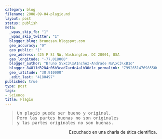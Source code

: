 ```yaml
--- 
category: blog
filename: 2008-09-04-plagio.md
layout: post
status: publish
meta: 
  _wpas_skip_fb: "1"
  _wpas_skip_twitter: "1"
  blogger_blog: brunosan.blogspot.com
  geo_accuracy: "0"
  geo_public: "1"
  geo_address: 425 P St NW, Washington, DC 20001, USA
  geo_longitude: "-77.018000"
  blogger_author: "Bruno S\xC3\xA1nchez-Andrade Nu\xC3\xB1o"
  blogger_84811d3284c06b3cad7acdc4a1b30d1c_permalink: "7992651476985566809"
  geo_latitude: "38.910000"
  _edit_last: "4180497"
published: true
type: post
tags: 
- Science
title: Plagio
---
```

<blockquote>
<pre>Un plagio puede ser bueno y original.
Pero las partes buenas no son originales
y las partes originales no son buenas.</pre>
</blockquote>
<p style="text-align:right;">Escuchado en una charla de ética científica.</p>

